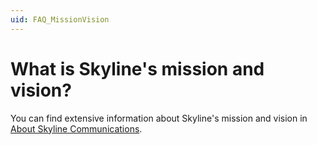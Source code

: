 ```yaml
---
uid: FAQ_MissionVision
---
```


# What is Skyline's mission and vision?

You can find extensive information about Skyline's mission and vision in [About Skyline Communications](xref:Overview_About_Skyline).
